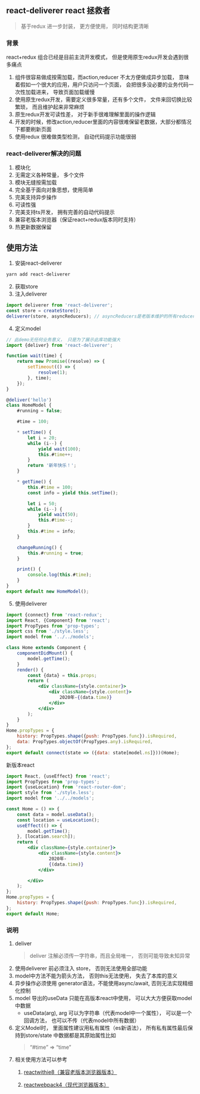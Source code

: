 ## react-deliverer react 拯救者
> 基于redux 进一步封装， 更方便使用， 同时结构更清晰
>
### 背景
react+redux 组合已经是目前主流开发模式， 但是使用原生redux开发会遇到很多痛点
1. 组件很容易做成按需加载，而action,reducer 不太方便做成异步加载， 意味着假如一个很大的应用，用户只访问一个页面， 会把很多没必要的业务代码一次性加载进来， 导致页面加载缓慢
2. 使用原生redux开发，需要定义很多常量，还有多个文件， 文件来回切换比较繁琐， 而且维护起来非常麻烦
3. 原生redux开发可读性差， 对于新手很难理解里面的操作逻辑
4. 开发的时候，修改action,reducer里面的内容很难保留老数据，大部分都情况下都要刷新页面
5. 使用redux 很难做类型检测， 自动代码提示功能很弱

### react-deliverer解决的问题
1. 模块化
2. 无需定义各种常量， 多个文件
3. 模块无缝按需加载
4. 完全基于面向对象思想，使用简单
5. 完美支持异步操作
6. 可读性强
7. 完美支持ts开发， 拥有完善的自动代码提示
8. 兼容老版本浏览器（保证react+redux版本同时支持）
9. 热更新数据保留

## 使用方法
1. 安装react-deliverer
~~~bash
yarn add react-deliverer
~~~
2. 获取store
3. 注入deliverer
~~~javascript
import deliverer from 'react-deliverer';
const store = createStore();
deliverer(store, asyncReducers); // asyncReducers是老版本维护的所有reducer， 新开项目可以不用传
~~~
4. 定义model
~~~javascript
// 此demo无任何业务意义， 只是为了展示此库功能强大
import {deliver} from 'react-deliverer';

function wait(time) {
    return new Promise((resolve) => {
        setTimeout(() => {
            resolve(1);
        }, time);
    });
}

@deliver('hello')
class HomeModel {
    #running = false;

    #time = 100;

    * setTime() {
        let i = 20;
        while (i--) {
            yield wait(100);
            this.#time++;
        }
        return '新年快乐！';
    }

    * getTime() {
        this.#time = 100;
        const info = yield this.setTime();

        let i = 50;
        while (i--) {
            yield wait(50);
            this.#time--;
        }
        this.#time = info;
    }

    changeRunning() {
        this.#running = true;
    }

    print() {
        console.log(this.#time);
    }
}
export default new HomeModel();

   ~~~
5. 使用deliverer
~~~jsx harmony
import {connect} from 'react-redux';
import React, {Component} from 'react';
import PropTypes from 'prop-types';
import css from './style.less';
import model from '../../models';

class Home extends Component {
    componentDidMount() {
        model.getTime();
    }
    render() {
        const {data} = this.props;
        return (
            <div className={style.container}>
                <div className={style.content}>
                    2020年-{(data.time)}
                </div>
            </div>
        );
    }
}
Home.propTypes = {
    history: PropTypes.shape({push: PropTypes.func}).isRequired,
    data: PropTypes.objectOf(PropTypes.any).isRequired,
};
export default connect(state => ({data: state[model.ns]}))(Home);

~~~

新版本react
~~~jsx harmony
import React, {useEffect} from 'react';
import PropTypes from 'prop-types';
import {useLocation} from 'react-router-dom';
import style from './style.less';
import model from '../../models';

const Home = () => {
    const data = model.useData();
    const location = useLocation();
    useEffect(() => {
        model.getTime();
    }, [location.search]);
    return (
        <div className={style.container}>
            <div className={style.content}>
                2020年-
                {(data.time)}
            </div>

        </div>
    );
};
Home.propTypes = {
    history: PropTypes.shape({push: PropTypes.func}).isRequired,
};
export default Home;


~~~

### 说明
1. deliver
    > deliver 注解必须传一字符串，而且全局唯一， 否则可能导致未知异常
2. 使用deliverer 前必须注入 store， 否则无法使用全部功能
3. model中方法不能为箭头方法， 否则this无法使用， 失去了本库的意义
4. 异步操作必须使用 generator语法，不能使用async/await, 否则无法实现精细化控制
5. model 导出的useData 只能在高版本react中使用， 可以大大方便获取model中数据
    * useData(arg), arg 可以为字符串（代表model中一个属性）， 可以是一个回调方法， 也可以不传（代表model中所有数据）
6. 定义Model时， 里面属性建议用私有属性（es新语法）， 所有私有属性最后保持到store/state 中数据都是其原始属性比如
    > “#time” => “time”
7. 相关使用方法可以参考
    1. [reactwithie8（兼容老版本浏览器版本）](https://github.com/sampsonli/reactwithie8)

    2. [reactwebpack4（现代浏览器版本）](https://github.com/sampsonli/reactwebpack4/tree/feature_deliverer)

